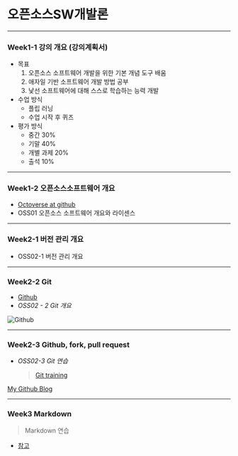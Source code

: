 # **오픈소스SW개발론**

-------------
### Week1-1 강의 개요 (강의계획서)
* 목표
	1. 오픈소스 소프트웨어 개발을 위한 기본 개념 도구 배움
	2. 애자일 기반 소프트웨어 개발 방법 공부
	3. 낯선 소프트웨어에 대해 스스로 학습하는 능력 개발 
* 수업 방식
	* 플립 러닝
	* 수업 시작 후 퀴즈
* 평가 방식
	* 중간 30%
	* 기말 40%
	* 개별 과제 20%
	* 출석 10%

-------------
### Week1-2 오픈소스소프트웨어 개요
* [Octoverse at github](https://octoverse.github.com/#:~:text=Octoverse%202023%20The%20state%20of%20open)
* OSS01 오픈소스 소프트웨어 개요와 라이센스

-------------
### Week2-1 버전 관리 개요
* OSS02-1 버전 관리 개요

-------------
### Week2-2 Git

* [Github](https://github.com/)
* *OSS02 - 2 Git 개요*

![Github](githublog.png)

-------------
### Week2-3 Github, fork, pull request
* *OSS02-3 Git 연습*
  > [Git training](https://www.youtube.com/watch?v=mMZeVVNSeCE&list=TLGGXpOJKpbouR0wNjEwMjAyNA)

[My Github Blog](https://github.com/Nowtimedifference)

-------------
### Week3 Markdown
> Markdown 연습
* [참고](https://docs.google.com/presentation/d/11d0XT3i64ivf4vmhGgUWDEggpkgVFZwF/edit#slide=id.g15ac5e1ffbe_0_46)
